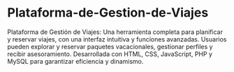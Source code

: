 # Plataforma-de-Gestion-de-Viajes
Plataforma de Gestión de Viajes: Una herramienta completa para planificar y reservar viajes, con una interfaz intuitiva y funciones avanzadas. Usuarios pueden explorar y reservar paquetes vacacionales, gestionar perfiles y recibir asesoramiento. Desarrollada con HTML, CSS, JavaScript, PHP y MySQL para garantizar eficiencia y dinamismo.
